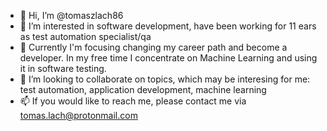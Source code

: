 - 👋 Hi, I’m @tomaszlach86
- 👀 I’m interested in software development, have been working for 11 ears as test automation specialist/qa
- 🌱 Currently I'm focusing changing my career path and become a developer. In my free time I concentrate on Machine Learning and using it in software testing. 
- 💞️ I’m looking to collaborate on topics, which may be interesing for me: test automation, application development, machine learning
- 📫 If you would like to reach me, please contact me via tomas.lach@protonmail.com
